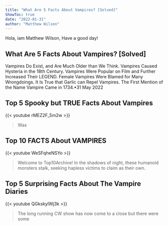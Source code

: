 ```yaml
---
title: "What Are 5 Facts About Vampires? [Solved]"
ShowToc: true 
date: "2022-01-31"
author: "Matthew Wilson" 
---
```


Hola, iam Matthew Wilson, Have a good day!
## What Are 5 Facts About Vampires? [Solved]
 Vampires Do Exist, and Are Much Older than We Think. 
 Vampires Caused Hysteria in the 18th Century. 
 Vampires Were Popular on Film and Further Increased Their LEGEND. 
 Female Vampires Were Blamed for Many Wrongdoings. 
 It Is True that Garlic can Repel Vampires. 
 The First Mention of the Name Vampire Came in 1734.•31 May 2022

## Top 5 Spooky but TRUE Facts About Vampires
{{< youtube rMEZ2F_5m2w >}}
>Was 

## Top 10 FACTS About VAMPIRES
{{< youtube WeSFqheNSYo >}}
>Welcome to Top10Archive! In the shadows of night, these humanoid monsters stalk, seeking hapless victims to claim as their own.

## Top 5 Surprising Facts About The Vampire Diaries
{{< youtube QGkskylWj3k >}}
>The long running CW show has now come to a close but there were some 

